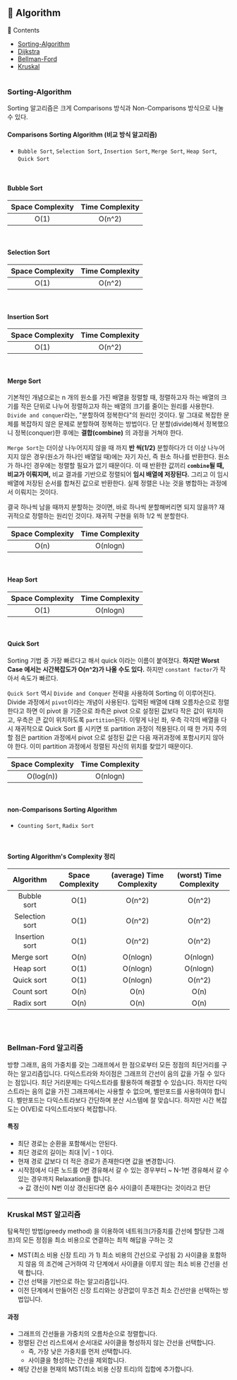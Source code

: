 ## 📌 Algorithm
📖 Contents

- [Sorting-Algorithm](#Sorting-Algorithm)
- [Dijkstra](#Kruskal-MST-알고리즘)
- [Bellman-Ford](#Bellman-Ford-알고리즘)
- [Kruskal](#Kruskal-MST-알고리즘)

#

### Sorting-Algorithm
Sorting 알고리즘은 크게 Comparisons 방식과 Non-Comparisons 방식으로 나눌 수 있다. 

#### Comparisons Sorting Algorithm (비교 방식 알고리즘)
- `Bubble Sort`, `Selection Sort`, `Insertion Sort`, `Merge Sort`, `Heap Sort`, `Quick Sort`
<br>

#### Bubble Sort

| Space Complexity | Time Complexity |
| :--------------: | :-------------: |
|       O(1)       |     O(n^2)      |
<br>

#### Selection Sort

| Space Complexity | Time Complexity |
| :--------------: | :-------------: |
|       O(1)       |     O(n^2)      |
<br>

#### Insertion Sort

| Space Complexity | Time Complexity |
| :--------------: | :-------------: |
|       O(1)       |     O(n^2)      |
<br>

#### Merge Sort

기본적인 개념으로는 n 개의 원소를 가진 배열을 정렬할 때, 정렬하고자 하는 배열의 크기를 작은 단위로 나누어 정렬하고자 하는 배열의 크기를 줄이는 원리를 사용한다. `Divide and conquer`라는, "분할하여 정복한다"의 원리인 것이다. 말 그대로 복잡한 문제를 복잡하지 않은 문제로 분할하여 정복하는 방법이다. 단 분할(divide)해서 정복했으니 정복(conquer)한 후에는 **결합(combine)** 의 과정을 거쳐야 한다.

`Merge Sort`는 더이상 나누어지지 않을 때 까지 **반 씩(1/2)** 분할하다가 더 이상 나누어지지 않은 경우(원소가 하나인 배열일 때)에는 자기 자신, 즉 원소 하나를 반환한다. 원소가 하나인 경우에는 정렬할 필요가 없기 때문이다. 이 때 반환한 값끼리 **`combine`될 때, 비교가 이뤄지며,** 비교 결과를 기반으로 정렬되어 **임시 배열에 저장된다.** 그리고 이 임시 배열에 저장된 순서를 합쳐진 값으로 반환한다. 실제 정렬은 나눈 것을 병합하는 과정에서 이뤄지는 것이다.

결국 하나씩 남을 때까지 분할하는 것이면, 바로 하나씩 분할해버리면 되지 않을까? 재귀적으로 정렬하는 원리인 것이다. 재귀적 구현을 위하 1/2 씩 분할한다.

| Space Complexity | Time Complexity |
| :--------------: | :-------------: |
|       O(n)       |    O(nlogn)     |
<br>

#### Heap Sort 

| Space Complexity | Time Complexity |
| :--------------: | :-------------: |
|       O(1)       |    O(nlogn)     |
<br>

#### Quick Sort

Sorting 기법 중 가장 빠르다고 해서 quick 이라는 이름이 붙여졌다. **하지만 Worst Case 에서는 시간복잡도가 O(n^2)가 나올 수도 있다.** 하지만 `constant factor`가 작아서 속도가 빠르다.

`Quick Sort` 역시 `Divide and Conquer` 전략을 사용하여 Sorting 이 이루어진다. Divide 과정에서 `pivot`이라는 개념이 사용된다. 입력된 배열에 대해 오름차순으로 정렬한다고 하면 이 pivot 을 기준으로 좌측은 pivot 으로 설정된 값보다 작은 값이 위치하고, 우측은 큰 값이 위치하도록 `partition`된다. 이렇게 나뉜 좌, 우측 각각의 배열을 다시 재귀적으로 Quick Sort 를 시키면 또 partition 과정이 적용된다.이 때 한 가지 주의할 점은 partition 과정에서 pivot 으로 설정된 값은 다음 재귀과정에 포함시키지 않아야 한다. 이미 partition 과정에서 정렬된 자신의 위치를 찾았기 때문이다.

| Space Complexity | Time Complexity |
| :--------------: | :-------------: |
|       O(log(n))       |    O(nlogn)     |

<br>

#### non-Comparisons Sorting Algorithm 
- `Counting Sort`, `Radix Sort`

<br>

#### Sorting Algorithm's Complexity 정리

|   Algorithm    | Space Complexity | (average) Time Complexity | (worst) Time Complexity |
| :------------: | :--------------: | :-----------------------: | :---------------------: |
|  Bubble sort   |       O(1)       |          O(n^2)           |         O(n^2)          |
| Selection sort |       O(1)       |          O(n^2)           |         O(n^2)          |
| Insertion sort |       O(1)       |          O(n^2)           |         O(n^2)          |
|   Merge sort   |       O(n)       |         O(nlogn)          |        O(nlogn)         |
|   Heap sort    |       O(1)       |         O(nlogn)          |        O(nlogn)         |
|   Quick sort   |       O(1)       |         O(nlogn)          |         O(n^2)          |
|   Count sort   |       O(n)       |           O(n)            |          O(n)           |
|   Radix sort   |       O(n)       |           O(n)            |          O(n)           |

<br>
<br>

### Bellman-Ford 알고리즘

방향 그래프, 음의 가중치를 갖는 그래프에서 한 점으로부터 모든 정점의 최단거리를 구하는 알고리즘입니다. 다익스트라와 차이점은 그래프의 간선이 음의 값을 가질 수 있다는 점입니다. 최단 거리문제는 다익스트라를 활용하여 해결할 수 있습니다. 하지만 다익스트라는 음의 값을 가진 그래프에서는 사용할 수 없으며, 벨만포드를 사용하여야 합니다. 벨만포드는 다익스트라보다 간단하며 분산 시스템에 잘 맞습니다. 하지만 시간 복잡도는 O(VE)로 다익스트라보다 복잡합니다.

#### 특징

- 최단 경로는 순환을 포함해서는 안된다.
- 최단 경로의 길이는 최대 |V| - 1 이다.
- 현재 경로 값보다 더 적은 경로가 존재한다면 값을 변경합니다.
- 시작점에서 다른 노드를 0번 경유해서 갈 수 있는 경우부터 ~ N-1번 경유해서 갈 수 있는 경우까지 Relaxation을 합니다. <br>
   → 값 갱신이 N번 이상 갱신된다면 음수 사이클이 존재한다는 것이라고 판단

<hr>

### Kruskal MST 알고리즘

탐욕적인 방법(greedy method) 을 이용하여 네트워크(가중치를 간선에 할당한 그래프)의 모든 정점을 최소 비용으로 연결하는 최적 해답을 구하는 것

- MST(최소 비용 신장 트리) 가 1) 최소 비용의 간선으로 구성됨 2) 사이클을 포함하지 않음 의 조건에 근거하여 각 단계에서 사이클을 이루지 않는 최소 비용 간선을 선택 합니다.
- 간선 선택을 기반으로 하는 알고리즘입니다.
- 이전 단계에서 만들어진 신장 트리와는 상관없이 무조건 최소 간선만을 선택하는 방법입니다.


#### 과정
  - 그래프의 간선들을 가중치의 오름차순으로 정렬합니다.
  - 정렬된 간선 리스트에서 순서대로 사이클을 형성하지 않는 간선을 선택합니다.
      - 즉, 가장 낮은 가중치를 먼저 선택합니다.
      - 사이클을 형성하는 간선을 제외합니다.
  - 해당 간선을 현재의 MST(최소 비용 신장 트리)의 집합에 추가합니다.
